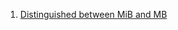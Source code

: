 1. [Distinguished between MiB and MB](https://www.techtarget.com/searchstorage/definition/mebibyte-MiB)